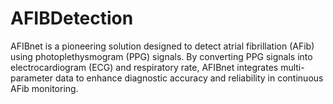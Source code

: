 # AFIBDetection
AFIBnet is a pioneering solution designed to detect atrial fibrillation (AFib) using photoplethysmogram (PPG) signals. By converting PPG signals into electrocardiogram (ECG) and respiratory rate, AFIBnet integrates multi-parameter data to enhance diagnostic accuracy and reliability in continuous AFib monitoring.
